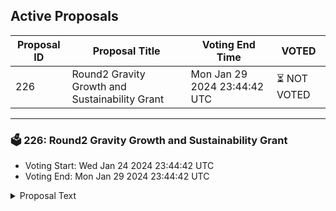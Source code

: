 ## Active Proposals

| Proposal ID | Proposal Title | Voting End Time | VOTED |
|-------------|----------------|-----------------|-------|
| 226 | Round2 Gravity Growth and Sustainability Grant | Mon Jan 29 2024 23:44:42 UTC | ⏳ NOT VOTED |

---

### 🗳 226: Round2 Gravity Growth and Sustainability Grant
- Voting Start: Wed Jan 24 2024 23:44:42 UTC
- Voting End: Mon Jan 29 2024 23:44:42 UTC

<details>
<summary>Proposal Text</summary>
 
The maintenance, sustainability, and usability of Gravity Bridge is dependent on core upgrades and safety improvements and a decentralized front-end ecosystem. Gravity Bride is a decentralized and permissionless bridge operated by validators and an open, free market of relayers. This decentralization and multi-entity support approach has led to Gravity’s traction as a top ten blockchain bridge and charts a sustainable and evolving path forward. n This $GRAV grant encompasses the proposals of three teams, to build and maintain front ends and monitor and perform core upgrades and ecosystem communication. This grant requests the funding necessary for each team to perform these operations and share $GRAV with team members, covering payments for 6 months of work, with further grant proposals anticipated in the future.n Grants will be awarded to each team in a continuous vesting account, which unlocks tokens each day instead of all at once. The vesting duration will be over 1 year. The teams will be able to stake and earn fees associated with staking.n Each team has prepared a document for their proposal linked below. All teams requesting funds agree to abstain from voting on this proposal. nn Gravity Sub-Grant 1 n 15 million GRAV n Blockscape for gravity frontend (bridge.blockscape.network) This is the most widely used Gravity Bridge frontend and Blockscape is committed to furthering the growth and success of the Gravity Bridge, ensuring it remains a robust, efficient, and user-friendly platform. The grant makes sure Blockscape can continue to introduce new features such as NFT bridging and to further enhance the current version of the bridge. n https://drive.google.com/file/d/1jHS0HKAG7CM88_bgWbN36L_iUN6s4OyU/view nn Gravity Sub-Grant 2 n 15 million GRAV n Chandra Station has effectively utilized its initial funding to enhance key projects within the Gravity Bridge ecosystem, including the successful development and maintenance of the alternative bridge app bridge.gravitypulse.app and gravitypulse.app for Gravity Bridge analytics. In their next phase, they aim to further enrich the Gravity Bridge ecosystem. This includes a visual upgrade for the bridge app and added IBC bridging functionality, expanding their unique fee auction application, and developing a stablecoin swapping interface, culminating in a comprehensive DApp shop that unifies diverse functionalities for an improved user experience across the Gravity Bridge ecosystem.n https://docs.google.com/document/d/1Az5NeBIdGCnOwOEYDJTiOleosSe4BfJ5ks0pEPdJH10/edit?usp=sharing nn Gravity Sub-Grant 3 n 15million GRAV n Hawk Networks (Althea team) for core upgrades and safety improvements, as dictated by the community, as well as ecosystem communication and support. The Althea team has supported and maintained the core development and communication of the bridge since the launch in late 2021. As the team expands, the grant also offers a way to sustain operations, including operating RPC and relay nodes, as well as share $GRAV with newer team members. n https://docs.google.com/document/d/1GqdjVGt07t_olXrECfjvZjyhmfJZewP6hEH5QOBhLXw/ nn Multisig n All funds for this proposal will be held in a 3/4 multisig comprised of n Daniel Pittman - Founder, Qwoyn Studios n luisqa - Interbloc Validator n Ethan Kravitz, Partner @ AGE Crypto Asset Funds n Justin Kilpatrick - Gravity LLC n
</details>
